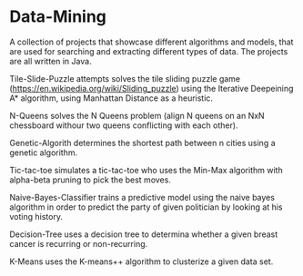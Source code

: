 # Data-Mining
A collection of projects that showcase different algorithms and models, that are used for searching and extracting different types of data. The projects are all written in Java. 

Tile-Slide-Puzzle attempts solves the tile sliding puzzle game (https://en.wikipedia.org/wiki/Sliding_puzzle) using the Iterative Deepeining A* algorithm, using Manhattan Distance as a heuristic.

N-Queens solves the N Queens problem (align N queens on an NxN chessboard withour two queens conflicting with each other).

Genetic-Algorith determines the shortest path between n cities using a genetic algorithm.

Tic-tac-toe simulates a tic-tac-toe who uses the Min-Max algorithm with alpha-beta pruning to pick the best moves.

Naive-Bayes-Classifier trains a predictive model using the naive bayes algorithm in order to predict the party of given politician by looking at his voting history.

Decision-Tree uses a decision tree to determina whether a given breast cancer is recurring or non-recurring.

K-Means uses the K-means++ algorithm to clusterize a given data set.
